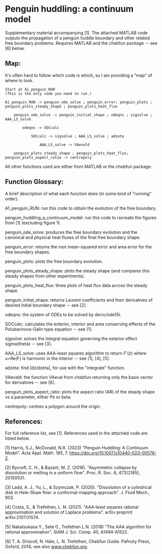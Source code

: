 # Penguin huddling: a continuum model
Supplementary material accompanying [1]. The attached MATLAB code outputs the propagation of a penguin huddle boundary and other related free boundary problems. Requires MATLAB and the chebfun package -- see [6] below.

## Map:
It's often hard to follow which code is which, so I am providing a "map" of where to look.

	Start at A1_penguin_RUN
	(This is the only code you need to run.)

	A1_penguin_RUN -> penguin_ode_solve ; penguin_error; penguin_plots ; penguin_plots_steady_shape ; penguin_plots_heat_flux
	
		penguin_ode_solve -> penguin_initial_shape ; odeqns ; sigsolve ; AAA_LS_solve
		
			odeqns -> SOCcalc
			
				SOCcalc -> sigsolve ; AAA_LS_solve ; adzeta
					
					AAA_LS_solve -> VAevald
	
		penguin_plots_steady_shape ; penguin_plots_heat_flux; penguin_plots_aspect_ratio -> centrepoly

All other functions used are either from MATLAB or the chebfun package.

## Function Glossary:
A brief description of what each function does (in some kind of "running" order).

A1_penguin_RUN: run this code to obtain the evolution of the free boundary.

penguin_huddling_a_continuum_model: run this code to recreate the figures from [1] (excluding figure 1). 

penguin_ode_solve: produces the free boundary evolution and the canonical and physical heat fluxes of the final free boundary shape.

penguin_error: returns the root mean-squared error and area error for the free boundary shapes. 

penguin_plots: plots the free boundary evolution.

penguin_plots_steady_shape: plots the steady shape (and compares this steady shapes from other experiments).

penguin_plots_heat_flux: three plots of heat flux data across the steady shape.

penguin_initial_shape: returns Laurent coefficients and their derivatives of desired initial boundary shape -- see [2]. 

odeqns: the system of ODEs to be solved by decic/ode15i.

SOCcalc: calculates the exterior, interior and area conserving effects of the Polubarinova-Galin type equation -- see [1].

sigsolve: solves the integral equation governing the exterior effect sigma(theta) -- see [3].

AAA_LS_solve: uses AAA-least squares algorithm to return F'(z) where u=Re(F) is harmonic in the interior -- see [1], [4], [5].

adzeta: find |dz/dzeta|, for use with the "integrate" function.

VAevald: the function VAeval from chebfun returning only the basis vector for derivatives -- see [6].

penguin_plots_aspect_ratio: plots the aspect ratio (AR) of the steady shape vs a parameter, either Pe or beta.

centrepoly: centres a polygon around the origin.

## References:
For full reference list, see [1]. References used in the attached code are listed below.

[1]	Harris, S.J., McDonald, N.R. (2023) "Penguin Huddling: A Continuum Model". Acta Appl. Math. 185, 7. https://doi.org/10.1007/s10440-023-00578-2.

[2]     Rycroft, C. H., & Bazant, M. Z. (2016). "Asymmetric collapse by dissolution or melting in a uniform flow". Proc. R. Soc. A, 472(2185), 20150531.

[3]     Ladd, A. J., Yu, L., & Szymczak, P. (2020). "Dissolution of a cylindrical disk in Hele-Shaw flow: a conformal-mapping approach". J. Fluid Mech., 903.

[4]     Costa, S., & Trefethen, L. N. (2021). "AAA-least squares rational approximation and solution of Laplace problems". arXiv preprint arXiv:2107.01574.

[5]     Nakatsukasa Y., Sete 0., Trefethen L.N. (2018) "The AAA algorithm for rational approximation". SIAM J. Sci. Comp. 40, A1494-A1522.

[6]	T. A. Driscoll, N. Hale, L. N. Trefethen, Chebfun Guide. Pafnuty Press, Oxford, 2014; see also www.chebfun.org.


